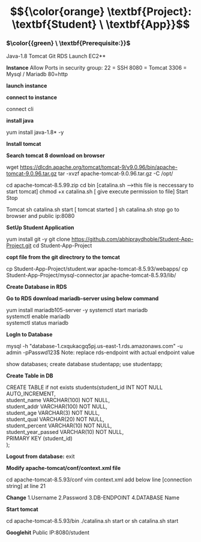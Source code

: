 # $${\color{orange} \textbf{Project}: \textbf{Student}  \ \textbf{App}}$$


 ### $\color{{green} \ \textbf{Prerequisite:}}$ 
Java-1.8
Tomcat
Git
RDS
Launch
EC2**
 
**Instance**
Allow Ports in security group: 22 = SSH 8080 = Tomcat 3306 = Mysql / Mariadb  80=http

**launch instance**

**connect to instance**

connect cli

**install java**

yum install java-1.8* -y 

**Install tomcat** 

 **Search tomcat 8 download on browser**


wget https://dlcdn.apache.org/tomcat/tomcat-9/v9.0.96/bin/apache-tomcat-9.0.96.tar.gz
tar -xvzf apache-tomcat-9.0.96.tar.gz -C /opt/
 
cd  apache-tomcat-8.5.99.zip 
cd bin 
[catalina.sh  -->this file is neccessary to start tomcat] 
chmod +x catalina.sh     [ give execute permission to file] 
Start
Stop
 
Tomcat
sh catalina.sh start   [ tomcat started ]
sh catalina.sh stop 
go to browser and public ip:8080

**SetUp Student Application**

yum install git -y 
git clone https://github.com/abhipraydhoble/Student-App-Project.git 
cd Student-App-Project 

**copt file from the git directrory to the tomcat**

cp Student-App-Project/student.war apache-tomcat-8.5.93/webapps/ 
cp Student-App-Project/mysql-connector.jar apache-tomcat-8.5.93/lib/ 


**Create Database in RDS**

**Go to RDS download mariadb-server using below command**

yum install mariadb105-server -y
systemctl start mariadb    
systemctl enable mariadb  
systemctl status mariadb

**LogIn to Database**

mysql -h "database-1.cxqukacgq5pj.us-east-1.rds.amazonaws.com"   -u admin -pPasswd123$
Note: replace rds-endpoint with actual endpoint value

show databases;
create database  studentapp;
use studentapp;

**Create Table in DB**
 
 CREATE TABLE if not exists students(student_id INT NOT NULL AUTO_INCREMENT,  
	student_name VARCHAR(100) NOT NULL,  
	student_addr VARCHAR(100) NOT NULL,   
	student_age VARCHAR(3) NOT NULL,      
	student_qual VARCHAR(20) NOT NULL,     
	student_percent VARCHAR(10) NOT NULL,   
	student_year_passed VARCHAR(10) NOT NULL,  
	PRIMARY KEY (student_id)  
);

**Logout from database:**
 exit

 
**Modify apache-tomcat/conf/context.xml file**

cd apache-tomcat-8.5.93/conf
vim context.xml
add below line [connection string] at line 21

 <Resource name="jdbc/TestDB" auth="Container" type="javax.sql.DataSource"
               maxTotal="100" maxIdle="30" maxWaitMillis="10000"
               username="USERNAME" password="PASSWORD" driverClassName="com.mysql.jdbc.Driver"
               url="jdbc:mysql://DB-ENDPOINT:3306/DATABASE"/>

**Change**
1.Username
2.Password
3.DB-ENDPOINT
4.DATABASE Name


**Start tomcat**


cd apache-tomcat-8.5.93/bin
./catalina.sh start or  sh catalina.sh start


**Googlehit**
 Public IP:8080/student
